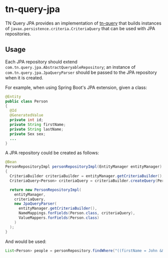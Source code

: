 # tn-query-jpa

TN Query JPA provides an implementation of [tn-query](https://github.com/nickersan/tn-query#readme) that builds instances of `javax.persistence.criteria.CriteriaQuery` that can be 
used with JPA repositories.

## Usage

Each JPA repository should extend `com.tn.query.jpa.AbstractQueryableRepository`; an instance of `com.tn.query.jpa.JpaQueryParser` should be passed to the JPA repository when it is 
created.

For example, when using Spring Boot's JPA extension, given a class:
```java
@Entity
public class Person
{
  @Id
  @GeneratedValue
  private int id;
  private String firstName;
  private String lastName;
  private Sex sex;
  ...
}
```
A JPA repository could be created as follows:
```java
@Bean
PersonRepositoryImpl personRepositoryImpl(EntityManager entityManager)
{
  CriteriaBuilder criteriaBuilder = entityManager.getCriteriaBuilder();
  CriteriaQuery<Person> criteriaQuery = criteriaBuilder.createQuery(Person.class);

  return new PersonRepositoryImpl(
    entityManager,
    criteriaQuery,
    new JpaQueryParser(
      entityManager.getCriteriaBuilder(),
      NameMappings.forFields(Person.class, criteriaQuery),
      ValueMappers.forFields(Person.class)
    )
  );
}
```

And would be used:
```java
List<Person> people = personRepository.findWhere("((firstName = John && sex = MALE) || (firstName = Jane && sex = FEMALE)) && lastName = Smith");
```